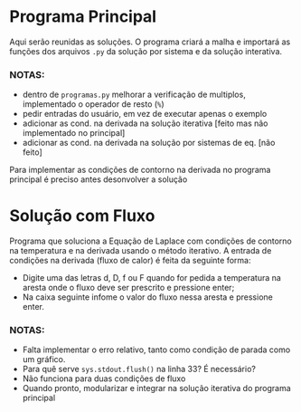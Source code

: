 # Programa Principal

Aqui serão reunidas as soluções. O programa criará a malha e importará as funções dos arquivos ``.py`` da solução por sistema e da solução interativa.

### NOTAS:
* dentro de ``programas.py`` melhorar a verificação de multiplos, implementado o operador de resto (``%``)
* pedir entradas do usuário, em vez de executar apenas o exemplo
* adicionar as cond. na derivada na solução iterativa [feito mas não implementado no principal]
* adicionar as cond. na derivada na solução por sistemas de eq. [não feito]

Para implementar as condições de contorno na derivada no programa principal é preciso antes desonvolver a solução 

# Solução com Fluxo

Programa que soluciona a Equação de Laplace com condições de contorno na temperatura e na derivada usando o método iterativo. A entrada de condições na derivada (fluxo de calor) é feita da seguinte forma:
* Digite uma das letras d, D, f ou F quando for pedida a temperatura na aresta onde o fluxo deve ser prescrito e pressione enter;
* Na caixa seguinte infome o valor do fluxo nessa aresta e pressione enter.

### NOTAS:
* Falta implementar o erro relativo, tanto como condição de parada como um gráfico.
* Para quê serve ``sys.stdout.flush()`` na linha 33? É necessário?
* Não funciona para duas condições de fluxo
* Quando pronto, modularizar e integrar na solução iterativa do programa principal